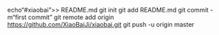 echo“#xiaobai”>> README.md 
git init 
git add README.md 
git commit -m“first commit” 
git remote add origin https://github.com/XiaoBaiJi/xiaobai.git
 git push -u origin master
